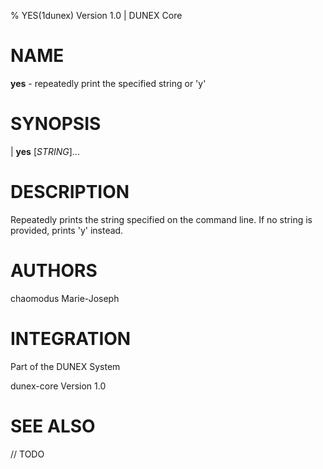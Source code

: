 % YES(1dunex) Version 1.0 | DUNEX Core

NAME
====

**yes** - repeatedly print the specified string or 'y'

SYNOPSIS
========

| **yes** [_STRING_]...

DESCRIPTION
===========

Repeatedly prints the string specified on the command line. If no string is provided, prints 'y' instead.

AUTHORS
=======

chaomodus
Marie-Joseph

INTEGRATION
===========

Part of the DUNEX System

dunex-core Version 1.0

SEE ALSO
========

// TODO
